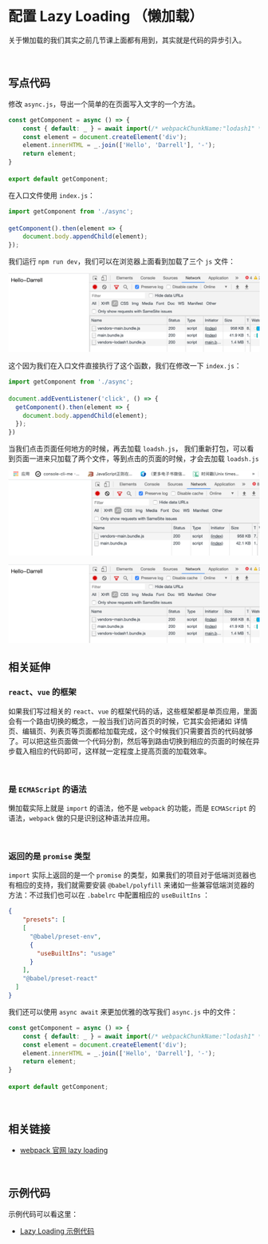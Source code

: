 # 配置 Lazy Loading （懒加载）

关于懒加载的我们其实之前几节课上面都有用到，其实就是代码的异步引入。

&nbsp;

## 写点代码

修改 `async.js`，导出一个简单的在页面写入文字的一个方法。

```javascript
const getComponent = async () => {
	const { default: _ } = await import(/* webpackChunkName:"lodash1" */ 'lodash');
	const element = document.createElement('div');
	element.innerHTML = _.join(['Hello', 'Darrell'], '-');
	return element;
}

export default getComponent;
```





在入口文件使用 `index.js`：

```javascript
import getComponent from './async';

getComponent().then(element => {
	document.body.appendChild(element);
});

```

我们运行 `npm run dev`，我们可以在浏览器上面看到加载了三个 `js` 文件：

![](./img/lazy_loading1.png)

这个因为我们在入口文件直接执行了这个函数，我们在修改一下 `index.js`：

```javascript
import getComponent from './async';

document.addEventListener('click', () => {
  getComponent().then(element => {
    document.body.appendChild(element);
  });
})

```

当我们点击页面任何地方的时候，再去加载 `loadsh.js`， 我们重新打包，可以看到页面一进来只加载了两个文件，等到点击的页面的时候，才会去加载 `loadsh.js`

![](./img/lazy_loading2.png)

![](./img/lazy_loading1.png)





## 相关延伸

###  `react`、`vue` 的框架

如果我们写过相关的 `react`、`vue` 的框架代码的话，这些框架都是单页应用，里面会有一个路由切换的概念，一般当我们访问首页的时候，它其实会把诸如 详情页、编辑页、列表页等页面都给加载完成，这个时候我们只需要首页的代码就够了。可以把这些页面做一个代码分割，然后等到路由切换到相应的页面的时候在异步载入相应的代码即可，这样就一定程度上提高页面的加载效率。

&nbsp;

### 是 `ECMAScript` 的语法

懒加载实际上就是 `import` 的语法，他不是 `webpack` 的功能，而是 `ECMAScript` 的语法，`webpack` 做的只是识别这种语法并应用。

&nbsp;

### 返回的是 `promise` 类型

`import` 实际上返回的是一个 `promise` 的类型，如果我们的项目对于低端浏览器也有相应的支持，我们就需要安装 `@babel/polyfill` 来诸如一些兼容低端浏览器的方法：不过我们也可以在 `.babelrc` 中配置相应的 `useBuiltIns` ：

```json
{
	"presets": [
    [
      "@babel/preset-env",
      {
        "useBuiltIns": "usage"
      }
    ],
    "@babel/preset-react"
  ]
}
```

我们还可以使用 `async await` 来更加优雅的改写我们 `async.js` 中的文件：

```javascript
const getComponent = async () => {
	const { default: _ } = await import(/* webpackChunkName:"lodash1" */ 'lodash');
	const element = document.createElement('div');
	element.innerHTML = _.join(['Hello', 'Darrell'], '-');
	return element;
}

export default getComponent;

```



&nbsp;

## 相关链接

* [webpack 官网 lazy loading](https://webpack.js.org/guides/lazy-loading/)



&nbsp;

## 示例代码

示例代码可以看这里：

- [Lazy Loading 示例代码]()